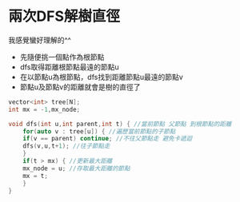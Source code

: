 # 兩次DFS解樹直徑
我感覺蠻好理解的^^
- 先隨便挑一個點作為根節點
- dfs取得距離根節點最遠的節點u
- 在以節點u為根節點，dfs找到距離節點u最遠的節點v
- 節點u及節點v的距離就會是樹的直徑了

```cpp
vector<int> tree[N];
int mx = -1,mx_node;

void dfs(int u,int parent,int t) { //當前節點 父節點 到根節點的距離
    for(auto v : tree[u]) { //遍歷當前節點的子節點
	if(v == parent) continue; //不往父節點走 避免卡遞迴
	dfs(v,u,t+1); //往子節點走
    }	
    if(t > mx) { //更新最大距離
	mx_node = u; //存取最大距離的節點
	mx = t;
    }
}
```
